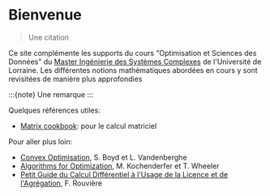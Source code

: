 # Bienvenue

> Une citation

Ce site complémente les supports du cours "Optimisation et Sciences des Données" du [Master Ingénierie des Systèmes Complexes](fst.univ-lorraine.fr/formations/master-ingenierie-des-systemes-complexes) de l'Université de Lorraine. Les différentes notions mathématiques abordées en cours y sont revisitées de manière plus approfondies

:::{note}
Une remarque
:::

Quelques références utiles:
- [Matrix cookbook](https://www.math.uwaterloo.ca/~hwolkowi/matrixcookbook.pdf): pour le calcul matriciel

Pour aller plus loin:
- [Convex Optimisation](http://web.stanford.edu/~boyd/cvxbook/), S. Boyd et L. Vandenberghe
- [Algorithms for Optimization](http://algorithmsbook.com/optimization), M. Kochenderfer et T. Wheeler
- [Petit Guide du Calcul Différentiel à l'Usage de la Licence et de l'Agrégation](http://math.univ-cotedazur.fr/~frou/PGCD.html), F. Rouvière
